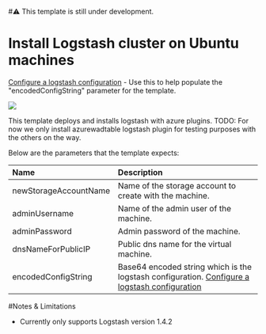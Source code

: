 #:warning: This template is still under development.

# Install Logstash cluster on Ubuntu machines
<a href="http://codepen.io/juliusl/pen/ZGJJQB" target="_blank">Configure a logstash configuration</a> - Use this to help populate the "encodedConfigString" parameter for the template.

<a href="https://portal.azure.com/#create/Microsoft.Template/uri/https%3A%2F%2Fraw.githubusercontent.com%2Fmspnp%2Fsemantic-logging%2Felk%2FELK%2FAzureRM%2Flogstash-on-ubuntu%2Fazuredeploy.json" target="_blank">
    <img src="http://azuredeploy.net/deploybutton.png"/>
</a>

This template deploys and installs logstash with azure plugins. TODO: For now we only install azurewadtable logstash plugin for testing purposes with the others on the way.

Below are the parameters that the template expects:

|Name   |Description    |
|:---   |:---|
|newStorageAccountName  |Name of the storage account to create with the machine.    |
|adminUsername  |Name of the admin user of the machine. |
|adminPassword  |Admin password of the machine. |
|dnsNameForPublicIP |Public dns name for the virtual machine.   |
|encodedConfigString    |Base64 encoded string which is the logstash configuration. <a href="http://codepen.io/juliusl/pen/ZGJJQB" target="_blank">Configure a logstash configuration</a>  |

#Notes & Limitations
- Currently only supports Logstash version 1.4.2


